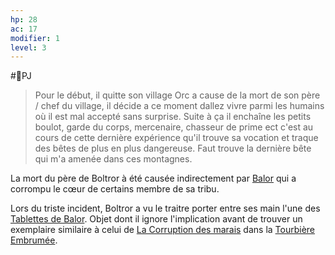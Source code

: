 ```yaml
---
hp: 28
ac: 17
modifier: 1
level: 3
---
```


#👤PJ 

> Pour le début, il quitte son village Orc a cause de la mort de son père / chef du village, il décide a ce moment dallez vivre parmi les humains où il est mal accepté sans surprise. Suite à ça il enchaîne les petits boulot, garde du corps, mercenaire, chasseur de prime ect c'est au cours de cette dernière expérience qu'il trouve sa vocation et traque des bêtes de plus en plus dangereuse. Faut trouve la dernière bête qui m'a amenée dans ces montagnes.



La mort du père de Boltror à été causée indirectement par [Balor](../PNJ/Balor.md) qui a corrompu le cœur de certains membre de sa tribu.

Lors du triste incident, Boltror a vu le traitre porter entre ses main l'une des [Tablettes de Balor](../lore/Tablettes%20de%20Balor.md). Objet dont il ignore l'implication avant de trouver un exemplaire similaire à celui de [La Corruption des marais](../épreuves/La%20Corruption%20des%20marais.md) dans la [Tourbière Embrumée](../lieux/Tourbière%20Embrumée.md).
